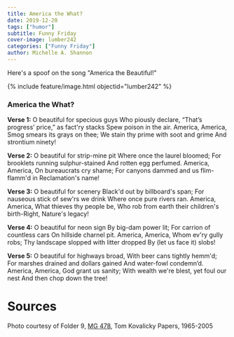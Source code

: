 ```yaml
---
title: America the What?
date: 2019-12-20
tags: ["humor"]
subtitle: Funny Friday
cover-image: lumber242
categories: ["Funny Friday"]
author: Michelle A. Shannon
---
```


Here's a spoof on the song "America the Beautiful!"

{% include feature/image.html objectid="lumber242" %}

### America the What?

**Verse 1:** O beautiful for specious guys Who piously declare, &ldquo;That&rsquo;s progress&rsquo; price,&rdquo; as fact'ry stacks Spew poison in the air. America, America, Smog smears its grays on thee; We stain thy prime with soot and grime And strontium ninety!

**Verse 2:** O beautiful for strip-mine pit Where once the laurel bloomed; For brooklets running sulphur-stained And rotten egg perfumed. America, America, On bureaucrats cry shame; For canyons dammed and us flim-flamm'd in Reclamation's name!

**Verse 3:** O beautiful for scenery Black'd out by billboard's span; For nauseous stick of sew'rs we drink Where once pure rivers ran. America, America, What thieves thy people be, Who rob from earth their children's birth-Right, Nature's legacy!

**Verse 4:** O beautiful for neon sign By big-dam power lit; For carrion of countless cars On hillside charnel pit. America, America, Whom ev'ry gully robs; Thy landscape slopped with litter dropped By (let us face it) slobs!

**Verse 5:** O beautiful for highways broad, With beer cans tightly hemm'd; For marshes drained and dollars gained And water-fowl condemn&rsquo;d. America, America, God grant us sanity; With wealth we're blest, yet foul our nest And then chop down the tree!

# Sources

Photo courtesy of Folder 9, [MG 478](https://archiveswest.orbiscascade.org/ark:/80444/xv707396/), Tom Kovalicky Papers, 1965-2005